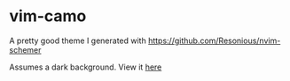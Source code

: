 # vim-camo
A pretty good theme I generated with https://github.com/Resonious/nvim-schemer

Assumes a dark background. View it [here](http://vimcolors.com/1107/camo/dark)
